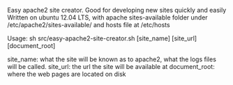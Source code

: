 Easy apache2 site creator. Good for developing new sites quickly and easily
Written on ubuntu 12.04 LTS, with apache sites-available folder under /etc/apache2/sites-available/ and hosts file at /etc/hosts

Usage:
sh src/easy-apache2-site-creator.sh [site_name] [site_url] [document_root]

site_name: what the site will be known as to apache2, what the logs files will be called.
site_url: the url the site will be available at
document_root: where the web pages are located on disk
